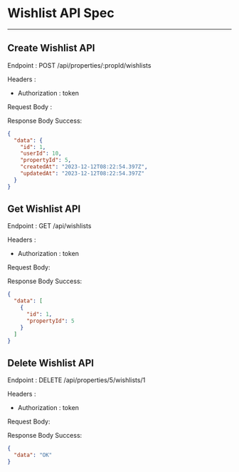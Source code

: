 # Wishlist API Spec

---

## Create Wishlist API

Endpoint : POST /api/properties/:propId/wishlists

Headers :

- Authorization : token

Request Body :

Response Body Success:

```json
{
  "data": {
    "id": 1,
    "userId": 10,
    "propertyId": 5,
    "createdAt": "2023-12-12T08:22:54.397Z",
    "updatedAt": "2023-12-12T08:22:54.397Z"
  }
}
```

## Get Wishlist API

Endpoint : GET /api/wishlists

Headers :

- Authorization : token

Request Body:

Response Body Success:

```json
{
  "data": [
    {
      "id": 1,
      "propertyId": 5
    }
  ]
}
```

## Delete Wishlist API

Endpoint : DELETE /api/properties/5/wishlists/1

Headers :

- Authorization : token

Request Body:

Response Body Success:

```json
{
  "data": "OK"
}
```